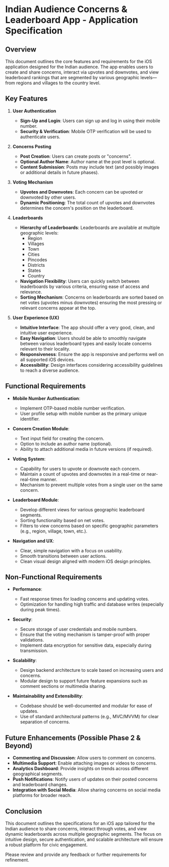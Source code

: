 # Indian Audience Concerns & Leaderboard App - Application Specification

## Overview

This document outlines the core features and requirements for the iOS application designed for the Indian audience. The app enables users to create and share concerns, interact via upvotes and downvotes, and view leaderboard rankings that are segmented by various geographic levels—from regions and villages to the country level.

## Key Features

1. **User Authentication**
   - **Sign-Up and Login**: Users can sign up and log in using their mobile number.
   - **Security & Verification**: Mobile OTP verification will be used to authenticate users.

2. **Concerns Posting**
   - **Post Creation**: Users can create posts or "concerns".
   - **Optional Author Name**: Author name at the post level is optional.
   - **Content Submission**: Posts may include text (and possibly images or additional details in future phases).

3. **Voting Mechanism**
   - **Upvotes and Downvotes**: Each concern can be upvoted or downvoted by other users.
   - **Dynamic Positioning**: The total count of upvotes and downvotes determines the concern's position on the leaderboard.

4. **Leaderboards**
   - **Hierarchy of Leaderboards**: Leaderboards are available at multiple geographic levels:
     - Region
     - Villages
     - Town
     - Cities
     - Pincodes
     - Districts
     - States
     - Country
   - **Navigation Flexibility**: Users can quickly switch between leaderboards by various criteria, ensuring ease of access and relevance.
   - **Sorting Mechanism**: Concerns on leaderboards are sorted based on net votes (upvotes minus downvotes) ensuring the most pressing or relevant concerns appear at the top.

5. **User Experience (UX)**
   - **Intuitive Interface**: The app should offer a very good, clean, and intuitive user experience.
   - **Easy Navigation**: Users should be able to smoothly navigate between various leaderboard types and easily locate concerns relevant to their locality.
   - **Responsiveness**: Ensure the app is responsive and performs well on all supported iOS devices.
   - **Accessibility**: Design interfaces considering accessibility guidelines to reach a diverse audience.

## Functional Requirements

- **Mobile Number Authentication**: 
  - Implement OTP-based mobile number verification.
  - User profile setup with mobile number as the primary unique identifier.

- **Concern Creation Module**:
  - Text input field for creating the concern.
  - Option to include an author name (optional).
  - Ability to attach additional media in future versions (if required).

- **Voting System**:
  - Capability for users to upvote or downvote each concern.
  - Maintain a count of upvotes and downvotes in a real-time or near-real-time manner.
  - Mechanism to prevent multiple votes from a single user on the same concern.

- **Leaderboard Module**:
  - Develop different views for various geographic leaderboard segments.
  - Sorting functionality based on net votes.
  - Filters to view concerns based on specific geographic parameters (e.g., region, village, town, etc.).

- **Navigation and UX**:
  - Clear, simple navigation with a focus on usability.
  - Smooth transitions between user actions.
  - Clean visual design aligned with modern iOS design principles.

## Non-Functional Requirements

- **Performance**: 
  - Fast response times for loading concerns and updating votes.
  - Optimization for handling high traffic and database writes (especially during peak times).

- **Security**:
  - Secure storage of user credentials and mobile numbers.
  - Ensure that the voting mechanism is tamper-proof with proper validations.
  - Implement data encryption for sensitive data, especially during transmission.

- **Scalability**:
  - Design backend architecture to scale based on increasing users and concerns.
  - Modular design to support future feature expansions such as comment sections or multimedia sharing.

- **Maintainability and Extensibility**:
  - Codebase should be well-documented and modular for ease of updates.
  - Use of standard architectural patterns (e.g., MVC/MVVM) for clear separation of concerns.

## Future Enhancements (Possible Phase 2 & Beyond)

- **Commenting and Discussion**: Allow users to comment on concerns.
- **Multimedia Support**: Enable attaching images or videos to concerns.
- **Analytics Dashboard**: Provide insights on trends across different geographical segments.
- **Push Notifications**: Notify users of updates on their posted concerns and leaderboard changes.
- **Integration with Social Media**: Allow sharing concerns on social media platforms for broader reach.

## Conclusion

This document outlines the specifications for an iOS app tailored for the Indian audience to share concerns, interact through votes, and view dynamic leaderboards across multiple geographic segments. The focus on intuitive design, secure authentication, and scalable architecture will ensure a robust platform for civic engagement. 

Please review and provide any feedback or further requirements for refinement.
